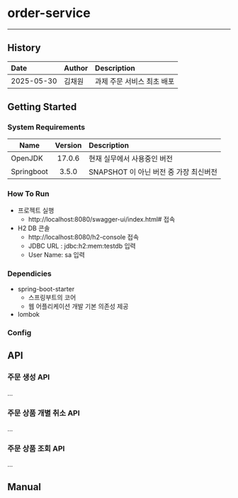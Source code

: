 # order-service
- - - 
## History
|Date|Author|Description|
|:---|:---|:---|
|2025-05-30|김채원|과제 주문 서비스 최초 배포| 

## Getting Started
### System Requirements
|Name|Version| Description                                                                             |
|---|:---:|:----------------------------------------------------------------------------------------|
|OpenJDK|17.0.6| 현재 실무에서 사용중인 버전                                              |
|Springboot|3.5.0| SNAPSHOT 이 아닌 버전 중 가장 최신버전|

### How To Run
+ 프로젝트 실행
  + http://localhost:8080/swagger-ui/index.html# 접속
+ H2 DB 콘솔
  + http://localhost:8080/h2-console 접속
  + JDBC URL : jdbc:h2:mem:testdb 입력
  + User Name: sa 입력


### Dependicies
+ spring-boot-starter
    + 스프링부트의 코어
    + 웹 어플리케이션 개발 기본 의존성 제공
+ lombok
    

### Config

## API
### 주문 생성 API
...
### 주문 상품 개별 취소 API
...
### 주문 상품 조회 API
...

## Manual

